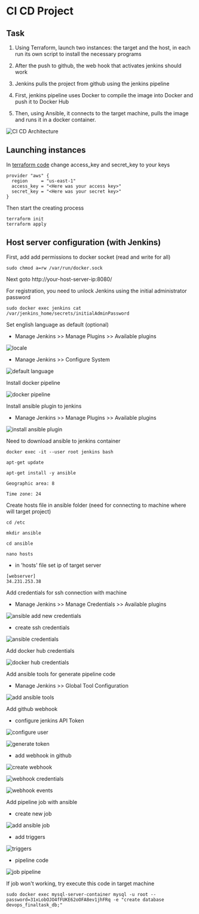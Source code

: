 # CI CD Project

## Task

1. Using Terraform, launch two instances: the target and the host, in each run its own script to install the necessary programs

2. After the push to github, the web hook that activates jenkins should work

3. Jenkins pulls the project from github using the jenkins pipeline

4. First, jenkins pipeline uses Docker to compile the image into Docker and push it to Docker Hub

5. Then, using Ansible, it connects to the target machine, pulls the image and runs it in a docker container.


![CI CD Architecture](images/ci-cd-architecture.png)

## Launching instances

In [terraform code](terraform/ubuntu_ec2_instances.tf) change access_key and secret_key to your keys

```
provider "aws" {
  region     = "us-east-1"
  access_key = "<Here was your access key>"
  secret_key = "<Here was your secret key>"
}
```

Then start the creating process

```
terraform init
terraform apply
```

## Host server configuration (with Jenkins)

First, add add permissions to docker socket (read and write for all)

```
sudo chmod a=rw /var/run/docker.sock
```

Next goto http://your-host-server-ip:8080/

For registration, you need to unlock Jenkins using the initial administrator password

```
sudo docker exec jenkins cat /var/jenkins_home/secrets/initialAdminPassword
```

Set english language as default (optional)

- Manage Jenkins >> Manage Plugins >> Available plugins

![locale](images/locale.png)

- Manage Jenkins >> Configure System

![default language](images/default-language.png)

Install docker pipeline

![docker pipeline](images/docker-pipeline.png)

Install ansible plugin to jenkins

- Manage Jenkins >> Manage Plugins >> Available plugins

![install ansible plugin](images/install-ansible-plugin.png)

Need to download ansible to jenkins container

```
docker exec -it --user root jenkins bash

apt-get update

apt-get install -y ansible

Geographic area: 8

Time zone: 24
```

Create hosts file in ansible folder (need for connecting to machine where will target project)

```
cd /etc

mkdir ansible

cd ansible

nano hosts
```

- in 'hosts' file set ip of target server

```
[webserver]
34.231.253.38
```

Add credentials for ssh connection with machine

- Manage Jenkins >> Manage Credentials >> Available plugins

![ansible add new credentials](images/ansible-add-new-credentials.png)

- create ssh credentials

![ansible credentials](images/ansible-credentials.png)

Add docker hub credentials

![docker hub credentials](images/docker-hub-credentials.png)

Add ansible tools for generate pipeline code

- Manage Jenkins >> Global Tool Configuration

![add ansible tools](images/add-ansible-tools.png)

Add github webhook

- configure jenkins API Token

![configure user](images/webhook-configure-user.png)

![generate token](images/webhook-generate-token.png)

- add webhook in github

![create webhook](images/webhook-create.png)

![webhook credentials](images/webhook-credentials.png)

![webhook events](images/webhook-events.png)

Add pipeline job with ansible

- create new job

![add ansible job](images/add-ansible-job.png)

- add triggers

![triggers](images/triggers-finaltask-job.png)

- pipeline code

![job pipeline](images/job-pipeline.png)

If job won't working, try execute this code in target machine

```
sudo docker exec mysql-server-container mysql -u root --password=31xLobOJO4fFUKE62oOFA8ev1jhFRq -e "create database devops_finaltask_db;"
```





















